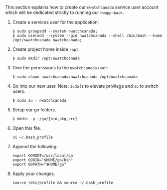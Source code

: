 This section explains how to create our ``nwatchcanada`` service user account which will be dedicated strictly to running our ``nwapp-back``.

1. Create a services user for the application:

    ```
    $ sudo groupadd --system nwatchcanada;
    $ sudo useradd --system --gid nwatchcanada --shell /bin/bash --home /opt/nwatchcanada nwatchcanada;

2. Create project home inside ``/opt``:

    ```
    $ sudo mkdir /opt/nwatchcanada
    ```

3. Give the permissions to the ``nwatchcanada`` user:

    ```
    $ sudo chown nwatchcanada:nwatchcanada /opt/nwatchcanada
    ```

4. Go into our new user. Note: ``sudo`` is to elevate privilege and ``su`` to switch users.

    ```
    $ sudo su - nwatchcanada
    ```


5. Setup our go folders.

    ```
    $ mkdir -p ~/go/{bin,pkg,src}
    ```

8. Open this file.

    ```
    vi ~/.bash_profile
    ```

9. Append the following:

    ```
    export GOROOT=/usr/local/go
    export GOBIN="$HOME/go/bin"
    export GOPATH="$HOME/go"
    ```

10. Apply your changes.

    ```
    source /etc/profile && source ~/.bash_profile
    ```
